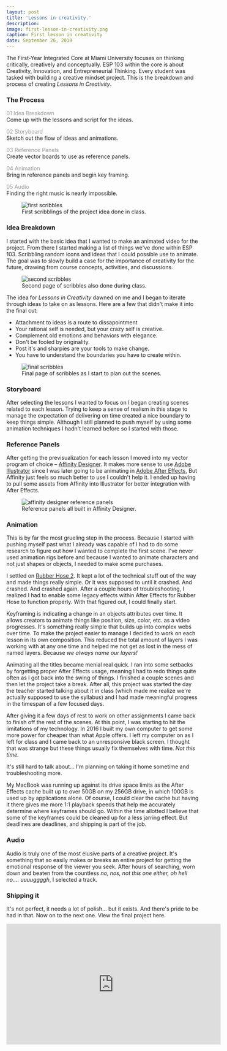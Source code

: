 ```yaml
---
layout: post
title: 'Lessons in creativity.'
description: 
image: first-lesson-in-creativity.png
caption: First lesson in creativity
date: September 26, 2019
---
```



The First-Year Integrated Core at Miami University focuses on thinking critically, creatively and conceptually. ESP 103 within the core is about Creativity, Innovation, and Entrepreneurial Thinking. Every student was tasked with building a creative mindset project. This is the breakdown and process of creating _Lessons in Creativity_.

### The Process
<span style="color: rgba(51,51,51,.5);">01 Idea Breakdown</span>  
Come up with the lessons and script for the ideas.

<span style="color: rgba(51,51,51,.5);">02 Storyboard</span>  
Sketch out the flow of ideas and animations.

<span style="color: rgba(51,51,51,.5);">03 Reference Panels</span>  
Create vector boards to use as reference panels.

<span style="color: rgba(51,51,51,.5);">04 Animation</span>  
Bring in reference panels and begin key framing.

<span style="color: rgba(51,51,51,.5);">05 Audio</span>  
Finding the right music is nearly impossible.

<figure class="blog-figure image component image-big image-fullbleed body-copy-wide">
<img class="picture-image" src="/images/posts/scribble01.jpeg" alt="first scribbles">
<figcaption class="image-text">First scribblings of the project idea done in class.</figcaption>
</figure>

### Idea Breakdown
I started with the basic idea that I wanted to make an animated video for the project. From there I started making a list of things we've done within ESP 103. Scribbling random icons and ideas that I could possible use to animate. The goal was to slowly build a case for the importance of creativity for the future, drawing from course concepts, activities, and discussions.

<figure class="blog-figure image component image-big image-fullbleed body-copy-wide">
<img class="picture-image" src="/images/posts/scribble02.jpeg" alt="second scribbles">
<figcaption class="image-text">Second page of scribbles also done during class.</figcaption>
</figure>

The idea for _Lessons in Creativity_ dawned on me and I began to iterate through ideas to take on as lessons. Here are a few that didn't make it into the final cut:

- Attachment to ideas is a route to dissapointment
- Your rational self is needed, but your crazy self is creative.
- Complement old emotions and behaviors with elegance.
- Don't be fooled by originality.
- Post it's and sharpies are your tools to make change.
- You have to understand the boundaries you have to create within.

<figure class="blog-figure image component image-big image-fullbleed body-copy-wide">
<img class="picture-image" src="/images/posts/scribble03.jpeg" alt="final scribbles">
<figcaption class="image-text">Final page of scribbles as I start to plan out the scenes.</figcaption>
</figure>

### Storyboard
After selecting the lessons I wanted to focus on I began creating scenes related to each lesson. Trying to keep a sense of realism in this stage to manage the expectation of delivering on time created a nice boundary to keep things simple. Although I still planned to push myself by using some animation techniques I hadn't learned before so I started with those.

### Reference Panels
After getting the previsualization for each lesson I moved into my vector program of choice – [Affinity Designer](https://affinity.serif.com/en-us/designer/). It makes more sense to use [Adobe Illustrator](https://www.adobe.com/products/illustrator.html) since I was later going to be animating in [Adobe After Effects](https://www.adobe.com/products/aftereffects.html), But Affinity just feels so much better to use I couldn't help it. I ended up having to pull some assets from Affinity into Illustrator for better integration with After Effects.

<figure class="blog-figure image component image-big image-fullbleed body-copy-wide">
<img class="picture-image" src="/images/posts/affinity-reference-panels.png" alt="affinity designer reference panels">
<figcaption class="image-text">Reference panels all built in Affinity Designer.</figcaption>
</figure>

### Animation
This is by far the most grueling step in the process. Because I started with pushing myself past what I already was capable of I had to do some research to figure out how I wanted to complete the first scene. I've never used animation rigs before and because I wanted to animate characters and not just shapes or objects, I needed to make some purchases.

I settled on [Rubber Hose 2](https://www.battleaxe.co/rubberhose). It kept a lot of the technical stuff out of the way and made things really simple. Or it was supposed to until it crashed. And crashed. And crashed again. After a couple hours of troubleshooting, I realized I had to enable some legacy effects within After Effects for Rubber Hose to function properly. With that figured out, I could finally start.

Keyframing is indicating a change in an objects attributes over time. It allows creators to animate things like position, size, color, etc. as a video progresses. It's something really simple that builds up into complex webs over time. To make the project easier to manage I decided to work on each lesson in its own composition. This reduced the total amount of layers I was working with at any one time and helped me not get as lost in the mess of named layers. Because _we always name our layers!_

Animating all the titles became menial real quick. I ran into some setbacks by forgetting proper After Effects usage, meaning I had to redo things quite often as I got back into the swing of things. I finished a couple scenes and then let the project take a break. After all, this project was started the day the teacher started talking about it in class (which made me realize we're actually supposed to use the syllabus) and I had made meaningful progress in the timespan of a few focused days.

After giving it a few days of rest to work on other assignments I came back to finish off the rest of the scenes. At this point, I was starting to hit the limitations of my technology. In 2016 I built my own computer to get some more power for cheaper than what Apple offers. I left my computer on as I left for class and I came back to an unresponsive black screen. I thought that was strange but these things usually fix themselves with time. _Not this time._

It's still hard to talk about... I'm planning on taking it home sometime and troubleshooting more.

My MacBook was running up against its drive space limits as the After Effects cache built up to over 50GB on my 256GB drive, in which 100GB is used up by applications alone. Of course, I could clear the cache but having it there gives me more 1:1 playback speeds that help me accurately determine where keyframes should go. Within the time allotted I believe that some of the keyframes could be cleaned up for a less jarring effect. But deadlines are deadlines, and shipping is part of the job.

### Audio
Audio is truly one of the most elusive parts of a creative project. It's something that so easily makes or breaks an entire project for getting the emotional response of the viewer you seek. After hours of searching, worn down and beaten from the countless _no, nos, not this one either, oh hell no.... uuuuggggh_, I selected a track.

### Shipping it
It's not perfect, it needs a lot of polish... but it exists. And there's pride to be had in that. Now on to the next one. View the final project here.

<div id="video">
<iframe width="560" height="315" src="https://www.youtube.com/embed/5C4NV5wVapc" frameborder="0" allow="accelerometer; autoplay; encrypted-media; gyroscope; picture-in-picture" allowfullscreen></iframe>
</div>

<script src="/js/jquery.min.js"></script>
<script src="/js/jquery.fitvids.js"></script>
<script>
  $(document).ready(function(){
    // Target your .container, .wrapper, .post, etc.
    $("#video").fitVids();
  });
</script>